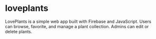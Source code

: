 # loveplants
LovePlants is a simple web app built with Firebase and JavaScript. Users can browse, favorite, and manage a plant collection. Admins can edit or delete plants.
